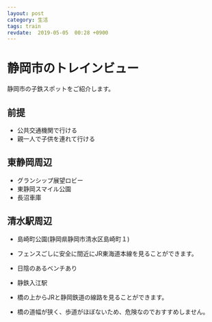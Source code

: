```yaml
---
layout: post
category: 生活
tags: train
revdate:  2019-05-05  00:28 +0900
---
```


# 静岡市のトレインビュー

 静岡市の子鉄スポットをご紹介します。
## 前提

- 公共交通機関で行ける
- 親一人で子供を連れて行ける

## 東静岡周辺

- グランシップ展望ロビー
- 東静岡スマイル公園
- 長沼車庫

## 清水駅周辺

- 島崎町公園(静岡県静岡市清水区島崎町１)
 - フェンスごしに安全に間近にJR東海道本線を見ることができます。
 - 日陰のあるベンチあり

- 静鉄入江駅
 - 橋の上からJRと静岡鉄道の線路を見ることができます。
 - 橋の道幅が狭く、歩道がほぼないため、危険なのでおすすめしません。


